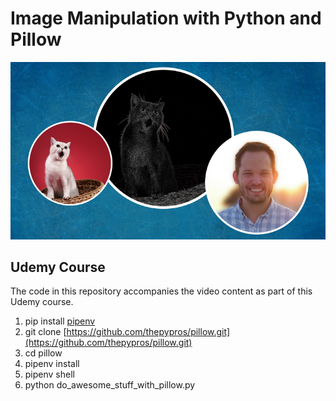 # Image Manipulation with Python and Pillow
![Image Manipulation with Python and Pillow](udemy.png)
## Udemy Course

The code in this repository accompanies the video content as part of this Udemy course.

1. pip install [pipenv](https://docs.pipenv.org/)
2. git clone [https://github.com/thepypros/pillow.git](https://github.com/thepypros/pillow.git)
3. cd pillow
4. pipenv install
5. pipenv shell
6. python do_awesome_stuff_with_pillow.py 